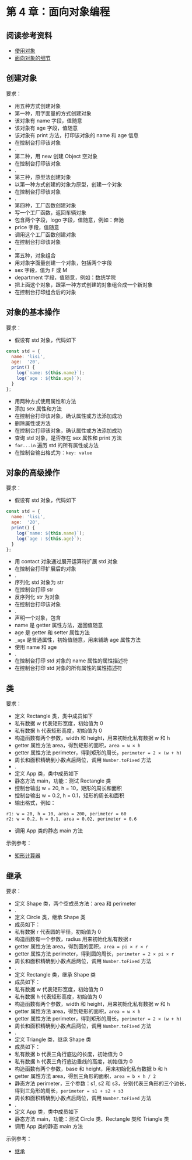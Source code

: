 # 第 4 章：面向对象编程

## 阅读参考资料

- [使用对象](https://developer.mozilla.org/zh-CN/docs/Web/JavaScript/Guide/Working_with_Objects)
- [面向对象的细节](https://developer.mozilla.org/zh-CN/docs/Web/JavaScript/Guide/Details_of_the_Object_Model)

## 创建对象

要求：
- 用五种方式创建对象
- 第一种，用字面量的方式创建对象
- 该对象有 name 字段，值随意
- 该对象有 age  字段，值随意
- 该对象有 print 方法，打印该对象的 name 和 age 信息
- 在控制台打印该对象
- .
- 第二种，用 new 创建 Object 空对象
- 在控制台打印该对象
- .
- 第三种，原型法创建对象
- 以第一种方式创建的对象为原型，创建一个对象
- 在控制台打印该对象
- .
- 第四种，工厂函数创建对象
- 写一个工厂函数，返回车辆对象
- 包含两个字段，logo 字段，值随意，例如：奔驰
- price 字段，值随意
- 调用这个工厂函数创建对象
- 在控制台打印该对象
- .
- 第五种，对象组合
- 用对象字面量创建一个对象，包括两个字段
- sex 字段，值为 F 或 M
- department 字段，值随意，例如：数统学院
- 把上面这个对象，跟第一种方式创建的对象组合成一个新对象
- 在控制台打印组合后的对象

## 对象的基本操作

要求：
- 假设有 std 对象，代码如下

```javascript
const std = {
  name: 'lisi',
  age:  '20',
  print() {
    log(`name: ${this.name}`);
    log(`age : ${this.age}`);
  }
};
```
- 用两种方式使用属性和方法
- 添加 sex 属性和方法
- 在控制台打印该对象，确认属性或方法添加成功
- 删除属性或方法
- 在控制台打印该对象，确认属性或方法添加成功
- 查询 std 对象，是否存在 sex 属性和 print 方法
- `for...in` 遍历 std 的所有属性或方法
- 在控制台输出格式为：`key: value`

## 对象的高级操作

要求：
- 假设有 std 对象，代码如下

```javascript
const std = {
  name: 'lisi',
  age:  '20',
  print() {
    log(`name: ${this.name}`);
    log(`age : ${this.age}`);
  }
};
```
- 用 contact 对象通过展开运算符扩展 std 对象
- 在控制台打印扩展后的对象
- .
- 序列化 std 对象为 str
- 在控制台打印 str
- 反序列化 str 为对象
- 在控制台打印该对象
- .
- 声明一个对象，包含
- name 是 getter 属性方法，返回值随意
- age 是 getter 和 setter 属性方法
- `_age` 是普通属性，初始值随意，用来辅助 age 属性方法
- 使用 name 和 age
- .
- 在控制台打印 std 对象的 name 属性的属性描述符
- 在控制台打印 std 对象的所有属性的属性描述符

## 类

要求：
- 定义 Rectangle 类，类中成员如下
- 私有数据 w 代表矩形宽度，初始值为 0
- 私有数据 h 代表矩形高度，初始值为 0
- 构造函数有两个参数，width 和 height，用来初始化私有数据 w 和 h
- getter 属性方法 area，得到矩形的面积，`area = w × h`
- getter 属性方法 perimeter，得到矩形的周长，`perimeter = 2 × (w + h)`
- 周长和面积精确到小数点后两位，调用 `Number.toFixed` 方法
- .
- 定义 App 类，类中成员如下
- 静态方法 main，功能：测试 Rectangle 类
- 控制台输出 w = 20, h = 10，矩形的周长和面积
- 控制台输出 w = 0.2, h = 0.1，矩形的周长和面积
- 输出格式，例如：
```
r1: w = 20, h = 10, area = 200, perimeter = 60
r2: w = 0.2, h = 0.1, area = 0.02, perimeter = 0.6
```

- 调用 App 类的静态 main 方法

示例参考：
- [矩形计算器](https://codepen.io/wangding/pen/jOBvweW?editors=0011)

## 继承

要求：
- 定义 Shape 类，两个空成员方法：area 和 perimeter
- .
- 定义 Circle 类，继承 Shape 类
- 成员如下：
- 私有数据 r 代表圆的半径，初始值为 0
- 构造函数有一个参数，radius 用来初始化私有数据 r
- getter 属性方法 area，得到圆的面积，`area = pi × r × r`
- getter 属性方法 perimeter，得到圆的周长，`perimeter = 2 × pi × r`
- 周长和面积精确到小数点后两位，调用 `Number.toFixed` 方法
- .
- 定义 Rectangle 类，继承 Shape 类
- 成员如下：
- 私有数据 w 代表矩形宽度，初始值为 0
- 私有数据 h 代表矩形高度，初始值为 0
- 构造函数有两个参数，width 和 height，用来初始化私有数据 w 和 h
- getter 属性方法 area，得到矩形的面积，`area = w × h`
- getter 属性方法 perimeter，得到矩形的周长，`perimeter = 2 × (w + h)`
- 周长和面积精确到小数点后两位，调用 `Number.toFixed` 方法
- .
- 定义 Triangle 类，继承 Shape 类
- 成员如下：
- 私有数据 b 代表三角行底边的长度，初始值为 0
- 私有数据 h 代表三角行底边垂线的高度，初始值为 0
- 构造函数有两个参数，base 和 height，用来初始化私有数据 b 和 h
- getter 属性方法 area，得到三角形的面积，`area = b × h / 2`
- 静态方法 perimeter，三个参数：s1, s2 和 s3，分别代表三角形的三个边长，得到三角形的周长，`perimeter = s1 + s2 + s3`
- 周长和面积精确到小数点后两位，调用 `Number.toFixed` 方法
- .
- 定义 App 类，类中成员如下
- 静态方法 main，功能：测试 Circle 类、Rectangle 类和 Triangle 类
- 调用 App 类的静态 main 方法

示例参考：
- [继承](https://codepen.io/wangding/pen/bGOoexo?editors=0011)
